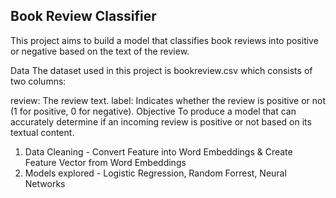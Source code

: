 ## Book Review Classifier
This project aims to build a model that classifies book reviews into positive or negative based on the text of the review.

Data
The dataset used in this project is bookreview.csv which consists of two columns:

review: The review text.
label: Indicates whether the review is positive or not (1 for positive, 0 for negative).
Objective
To produce a model that can accurately determine if an incoming review is positive or not based on its textual content.

1. Data Cleaning - Convert Feature into Word Embeddings & Create Feature Vector from Word Embeddings
2. Models explored - Logistic Regression, Random Forrest, Neural Networks 
